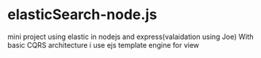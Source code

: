 # elasticSearch-node.js
 mini project using elastic in nodejs and express(valaidation using Joe) With basic CQRS architecture 
 i use ejs template engine for view
